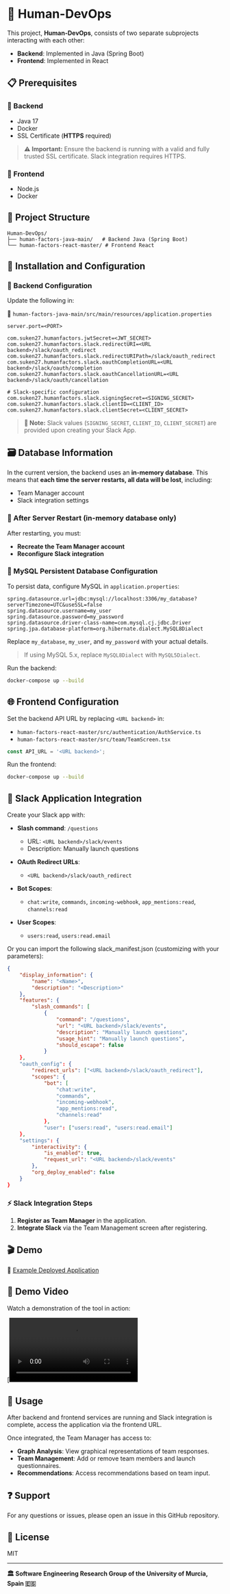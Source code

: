 # 🚀 Human-DevOps

This project, **Human-DevOps**, consists of two separate subprojects interacting with each other:

- **Backend**: Implemented in Java (Spring Boot)
- **Frontend**: Implemented in React

## 📋 Prerequisites

### 🔧 Backend

- Java 17
- Docker
- SSL Certificate (**HTTPS** required)

> **⚠️ Important:** Ensure the backend is running with a valid and fully trusted SSL certificate. Slack integration requires HTTPS.

### 🎨 Frontend

- Node.js
- Docker

## 📂 Project Structure

```
Human-DevOps/
├── human-factors-java-main/   # Backend Java (Spring Boot)
└── human-factors-react-master/ # Frontend React
```

## 🚀 Installation and Configuration

### 🔧 Backend Configuration

Update the following in:

📄 `human-factors-java-main/src/main/resources/application.properties`

```properties
server.port=<PORT>

com.suken27.humanfactors.jwtSecret=<JWT_SECRET>
com.suken27.humanfactors.slack.redirectURI=<URL backend>/slack/oauth_redirect
com.suken27.humanfactors.slack.redirectURIPath=/slack/oauth_redirect
com.suken27.humanfactors.slack.oauthCompletionURL=<URL backend>/slack/oauth/completion
com.suken27.humanfactors.slack.oauthCancellationURL=<URL backend>/slack/oauth/cancellation

# Slack-specific configuration
com.suken27.humanfactors.slack.signingSecret=<SIGNING_SECRET>
com.suken27.humanfactors.slack.clientID=<CLIENT_ID>
com.suken27.humanfactors.slack.clientSecret=<CLIENT_SECRET>
```

> **📝 Note:** Slack values (`SIGNING_SECRET`, `CLIENT_ID`, `CLIENT_SECRET`) are provided upon creating your Slack App.

## 🗃️ Database Information

In the current version, the backend uses an **in-memory database**. This means that **each time the server restarts, all data will be lost**, including:
- Team Manager account
- Slack integration settings

### 🔄 After Server Restart (in-memory database only)

After restarting, you must:
- **Recreate the Team Manager account**
- **Reconfigure Slack integration**

### 🐬 MySQL Persistent Database Configuration

To persist data, configure MySQL in `application.properties`:

```properties
spring.datasource.url=jdbc:mysql://localhost:3306/my_database?serverTimezone=UTC&useSSL=false
spring.datasource.username=my_user
spring.datasource.password=my_password
spring.datasource.driver-class-name=com.mysql.cj.jdbc.Driver
spring.jpa.database-platform=org.hibernate.dialect.MySQL8Dialect
```

Replace `my_database`, `my_user`, and `my_password` with your actual details.

> If using MySQL 5.x, replace `MySQL8Dialect` with `MySQL5Dialect`.

Run the backend:

```bash
docker-compose up --build
```

## 🌐 Frontend Configuration

Set the backend API URL by replacing `<URL backend>` in:
- `human-factors-react-master/src/authentication/AuthService.ts`
- `human-factors-react-master/src/team/TeamScreen.tsx`

```typescript
const API_URL = '<URL backend>';
```

Run the frontend:

```bash
docker-compose up --build
```

## 💬 Slack Application Integration

Create your Slack app with:

- **Slash command**: `/questions`
  - URL: `<URL backend>/slack/events`
  - Description: Manually launch questions

- **OAuth Redirect URLs**:
  - `<URL backend>/slack/oauth_redirect`

- **Bot Scopes**:
  - `chat:write`, `commands`, `incoming-webhook`, `app_mentions:read`, `channels:read`

- **User Scopes**:
  - `users:read`, `users:read.email`

Or you can import the following slack_manifest.json (customizing with your parameters):

```json
{
    "display_information": {
        "name": "<Name>",
        "description": "<Description>"
    },
    "features": {
        "slash_commands": [
            {
                "command": "/questions",
                "url": "<URL backend>/slack/events",
                "description": "Manually launch questions",
                "usage_hint": "Manually launch questions",
                "should_escape": false
            }
    },
    "oauth_config": {
        "redirect_urls": ["<URL backend>/slack/oauth_redirect"],
        "scopes": {
            "bot": [
                "chat:write",
                "commands",
                "incoming-webhook",
                "app_mentions:read",
                "channels:read"
            },
            "user": ["users:read", "users:read.email"]
    },
    "settings": {
        "interactivity": {
            "is_enabled": true,
            "request_url": "<URL backend>/slack/events"
        },
        "org_deploy_enabled": false
    }
}
```

### ⚡ Slack Integration Steps
1. **Register as Team Manager** in the application.
2. **Integrate Slack** via the Team Management screen after registering.

## 🎬 Demo

🔗 [Example Deployed Application](https://giis.inf.um.es/humanDevOps/)

## 🎥 Demo Video

Watch a demonstration of the tool in action:

[![Demo Video](resources/demo.mp4)

## 🚀 Usage

After backend and frontend services are running and Slack integration is complete, access the application via the frontend URL.

Once integrated, the Team Manager has access to:

- **Graph Analysis**: View graphical representations of team responses.
- **Team Management**: Add or remove team members and launch questionnaires.
- **Recommendations**: Access recommendations based on team input.

## ❓ Support

For any questions or issues, please open an issue in this GitHub repository.

## 📜 License

MIT

---

**🏛️ Software Engineering Research Group of the University of Murcia, Spain 🇪🇸**